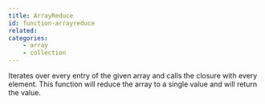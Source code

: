 ```yaml
---
title: ArrayReduce
id: function-arrayreduce
related:
categories:
    - array
    - collection
---
```


Iterates over every entry of the given array and calls the closure with every element.
		This function will reduce the array to a single value and will return the value.